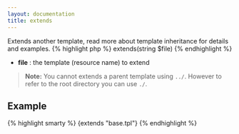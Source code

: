 ```yaml
---
layout: documentation
title: extends
---
```


Extends another template, read more about template inheritance for details and examples.
{% highlight php %}
extends(string $file)
{% endhighlight %}

* **file** : the template (resource name) to extend

> **Note:** You cannot extends a parent template using `../`. However to refer to the root directory you can use `./`.

## Example
{% highlight smarty %}
{extends "base.tpl"}
{% endhighlight %}